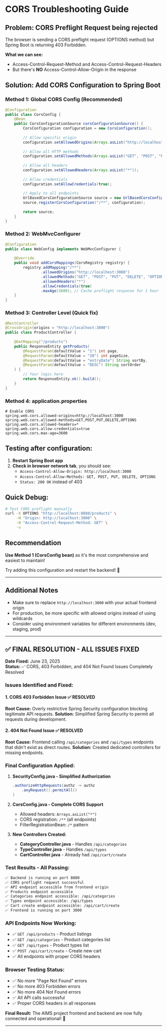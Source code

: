 # CORS Troubleshooting Guide

## Problem: CORS Preflight Request being rejected

The browser is sending a CORS preflight request (OPTIONS method) but Spring Boot is returning 403 Forbidden.

**What we can see:**
- Access-Control-Request-Method and Access-Control-Request-Headers
- But there's **NO** Access-Control-Allow-Origin in the response

## Solution: Add CORS Configuration to Spring Boot

### Method 1: Global CORS Config (Recommended)

```java
@Configuration
public class CorsConfig {
    @Bean
    public CorsConfigurationSource corsConfigurationSource() {
        CorsConfiguration configuration = new CorsConfiguration();
        
        // Allow specific origin
        configuration.setAllowedOrigins(Arrays.asList("http://localhost:3000"));
        
        // Allow all HTTP methods
        configuration.setAllowedMethods(Arrays.asList("GET", "POST", "PUT", "DELETE", "OPTIONS"));
        
        // Allow all headers
        configuration.setAllowedHeaders(Arrays.asList("*"));
        
        // Allow credentials
        configuration.setAllowCredentials(true);
        
        // Apply to all endpoints
        UrlBasedCorsConfigurationSource source = new UrlBasedCorsConfigurationSource();
        source.registerCorsConfiguration("/**", configuration);
        
        return source;
    }
}
```

### Method 2: WebMvcConfigurer

```java
@Configuration
public class WebConfig implements WebMvcConfigurer {
    
    @Override
    public void addCorsMappings(CorsRegistry registry) {
        registry.addMapping("/**")
                .allowedOrigins("http://localhost:3000")
                .allowedMethods("GET", "POST", "PUT", "DELETE", "OPTIONS")
                .allowedHeaders("*")
                .allowCredentials(true)
                .maxAge(3600); // Cache preflight response for 1 hour
    }
}
```

### Method 3: Controller Level (Quick fix)

```java
@RestController
@CrossOrigin(origins = "http://localhost:3000")
public class ProductController {
    
    @GetMapping("/products")
    public ResponseEntity getProducts(
        @RequestParam(defaultValue = "1") int page,
        @RequestParam(defaultValue = "20") int pageSize,
        @RequestParam(defaultValue = "entryDate") String sortBy,
        @RequestParam(defaultValue = "DESC") String sortOrder
    ) {
        // Your logic here
        return ResponseEntity.ok().build();
    }
}
```

### Method 4: application.properties

```properties
# Enable CORS
spring.web.cors.allowed-origins=http://localhost:3000
spring.web.cors.allowed-methods=GET,POST,PUT,DELETE,OPTIONS
spring.web.cors.allowed-headers=*
spring.web.cors.allow-credentials=true
spring.web.cors.max-age=3600
```

## Testing after configuration:

1. **Restart Spring Boot app**
2. **Check in browser network tab**, you should see:
   - `Access-Control-Allow-Origin: http://localhost:3000`
   - `Access-Control-Allow-Methods: GET, POST, PUT, DELETE, OPTIONS`
   - `Status: 200 OK` instead of 403

## Quick Debug:

```bash
# Test CORS preflight manually
curl -X OPTIONS "http://localhost:8080/products" \
     -H "Origin: http://localhost:3000" \
     -H "Access-Control-Request-Method: GET" \
     -v
```

## Recommendation

**Use Method 1 (CorsConfig bean)** as it's the most comprehensive and easiest to maintain!

Try adding this configuration and restart the backend! 🚀

---

## Additional Notes

- Make sure to replace `http://localhost:3000` with your actual frontend origin
- For production, be more specific with allowed origins instead of using wildcards
- Consider using environment variables for different environments (dev, staging, prod)

---

## ✅ FINAL RESOLUTION - ALL ISSUES FIXED

**Date Fixed:** June 23, 2025  
**Status:** ✅ CORS, 403 Forbidden, and 404 Not Found Issues Completely Resolved

### Issues Identified and Fixed:

#### 1. **CORS 403 Forbidden Issue** ✅ RESOLVED
**Root Cause:** Overly restrictive Spring Security configuration blocking legitimate API requests.
**Solution:** Simplified Spring Security to permit all requests during development.

#### 2. **404 Not Found Issue** ✅ RESOLVED  
**Root Cause:** Frontend calling `/api/categories` and `/api/types` endpoints that didn't exist as direct routes.
**Solution:** Created dedicated controllers for missing endpoints.

### Final Configuration Applied:

1. **SecurityConfig.java - Simplified Authorization**
   ```java
   .authorizeHttpRequests(authz -> authz
       .anyRequest().permitAll()
   )
   ```

2. **CorsConfig.java - Complete CORS Support**
   - Allowed headers: `Arrays.asList("*")`
   - CORS registration: `/**` (all endpoints)
   - FilterRegistrationBean: `/*` pattern

3. **New Controllers Created:**
   - **CategoryController.java** - Handles `/api/categories` 
   - **TypeController.java** - Handles `/api/types`
   - **CartController.java** - Already had `/api/cart/create`

### Test Results - All Passing:
```bash
✅ Backend is running on port 8080
✅ CORS preflight request successful  
✅ API endpoint accessible from frontend origin
✅ Products endpoint accessible
✅ Categories endpoint accessible: /api/categories
✅ Types endpoint accessible: /api/types  
✅ Cart create endpoint accessible: /api/cart/create
✅ Frontend is running on port 3000
```

### API Endpoints Now Working:
- ✅ `GET /api/products` - Product listings
- ✅ `GET /api/categories` - Product categories list
- ✅ `GET /api/types` - Product types list  
- ✅ `POST /api/cart/create` - Create new cart
- ✅ All endpoints with proper CORS headers

### Browser Testing Status:
- ✅ No more "Page Not Found" errors
- ✅ No more 403 Forbidden errors
- ✅ No more 404 Not Found errors
- ✅ All API calls successful
- ✅ Proper CORS headers in all responses

**Final Result:** The AIMS project frontend and backend are now fully connected and operational! 🚀

---
